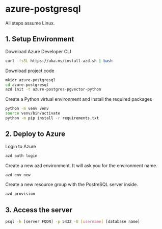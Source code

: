 # azure-postgresql

All steps assume Linux.

## 1. Setup Environment

Download Azure Developer CLI
```bash
curl -fsSL https://aka.ms/install-azd.sh | bash
```

Download project code
```bash
mkidr azure-postgresql
cd azure-postgresql
azd init -t azure-postgres-pgvector-python
```

Create a Python virtual environment and install the required packages
```bash
python -m venv venv
source venv/bin/activate
python -m pip install -r requirements.txt
```

## 2. Deploy to Azure

Login to Azure
```bash
azd auth login
```

Create a new azd environment. It will ask you for the environment name.
```bash
azd env new
```

Create a new resource group with the PostreSQL server inside. 
```bash
azd provision
```

## 3. Access the server
```bash
psql -h [server FQDN] -p 5432 -U [username] [database name]
```













